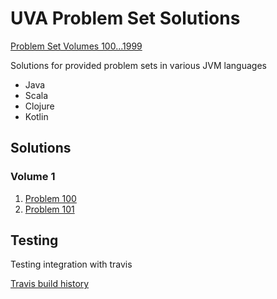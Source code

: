 UVA Problem Set Solutions
======

[Problem Set Volumes 100...1999](http://uva.onlinejudge.org/index.php?option=com_onlinejudge&Itemid=8&category=1)

Solutions for provided problem sets in various JVM languages

* Java
* Scala
* Clojure
* Kotlin

Solutions
------

### Volume 1

1. [Problem 100](https://github.com/ksean/uva-problem-set/blob/master/src/main/java/com/kennedysean/uva/volume1/problem100/Problem100.java)
2. [Problem 101](https://github.com/ksean/uva-problem-set/blob/master/src/main/java/com/kennedysean/uva/volume1/problem101/Problem101.java)


Testing
------
Testing integration with travis

[Travis build history](https://travis-ci.org/ksean/uva-problem-set)
